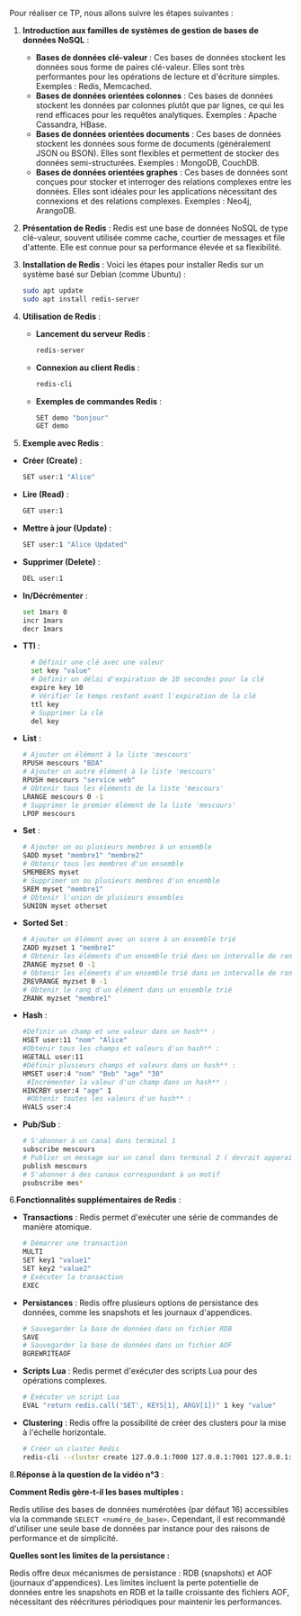 Pour réaliser ce TP, nous allons suivre les étapes suivantes :

1. **Introduction aux familles de systèmes de gestion de bases de données NoSQL** :
   - **Bases de données clé-valeur** : Ces bases de données stockent les données sous forme de paires clé-valeur. Elles sont très performantes pour les opérations de lecture et d'écriture simples. Exemples : Redis, Memcached.
   - **Bases de données orientées colonnes** : Ces bases de données stockent les données par colonnes plutôt que par lignes, ce qui les rend efficaces pour les requêtes analytiques. Exemples : Apache Cassandra, HBase.
   - **Bases de données orientées documents** : Ces bases de données stockent les données sous forme de documents (généralement JSON ou BSON). Elles sont flexibles et permettent de stocker des données semi-structurées. Exemples : MongoDB, CouchDB.
   - **Bases de données orientées graphes** : Ces bases de données sont conçues pour stocker et interroger des relations complexes entre les données. Elles sont idéales pour les applications nécessitant des connexions et des relations complexes. Exemples : Neo4j, ArangoDB.

    
2. **Présentation de Redis** :
   Redis est une base de données NoSQL de type clé-valeur, souvent utilisée comme cache, courtier de messages et file d'attente. Elle est connue pour sa performance élevée et sa flexibilité.


3. **Installation de Redis** :
   Voici les étapes pour installer Redis sur un système basé sur Debian (comme Ubuntu) :

   ```sh
   sudo apt update
   sudo apt install redis-server
   ```
   

4. **Utilisation de Redis** :
   - **Lancement du serveur Redis** :
     ```sh
     redis-server
     ```
   - **Connexion au client Redis** :
     ```sh
     redis-cli
     ```
   - **Exemples de commandes Redis** :
     ```sh
     SET demo "bonjour"
     GET demo
     ```
     
5. **Exemple avec Redis** :
- **Créer (Create)** :
  ```sh
  SET user:1 "Alice"
  ```
- **Lire (Read)** :
  ```sh
  GET user:1
  ```
- **Mettre à jour (Update)** :
  ```sh
  SET user:1 "Alice Updated"
  ```
- **Supprimer (Delete)** :
  ```sh
  DEL user:1
  ```
- **In/Décrémenter** :
  ```sh
  set 1mars 0
  incr 1mars
  decr 1mars
  ```   
- **TTl** :
  ```sh
    # Définir une clé avec une valeur
    set key "value"
    # Définir un délai d'expiration de 10 secondes pour la clé
    expire key 10
    # Vérifier le temps restant avant l'expiration de la clé
    ttl key
    # Supprimer la clé
    del key
    ```
- **List** :
  ```sh
  # Ajouter un élément à la liste 'mescours'
  RPUSH mescours "BDA"
  # Ajouter un autre élément à la liste 'mescours'
  RPUSH mescours "service web"
  # Obtenir tous les éléments de la liste 'mescours'
  LRANGE mescours 0 -1
  # Supprimer le premier élément de la liste 'mescours'
  LPOP mescours
  ```
- **Set** :
  ```sh
  # Ajouter un ou plusieurs membres à un ensemble
  SADD myset "membre1" "membre2"
  # Obtenir tous les membres d'un ensemble
  SMEMBERS myset
  # Supprimer un ou plusieurs membres d'un ensemble
  SREM myset "membre1"
  # Obtenir l'union de plusieurs ensembles
  SUNION myset otherset
  ```
  
- **Sorted Set** :
  ```sh
  # Ajouter un élément avec un score à un ensemble trié
  ZADD myzset 1 "membre1"
  # Obtenir les éléments d'un ensemble trié dans un intervalle de rang
  ZRANGE myzset 0 -1
  # Obtenir les éléments d'un ensemble trié dans un intervalle de rang en ordre décroissant
  ZREVRANGE myzset 0 -1
  # Obtenir le rang d'un élément dans un ensemble trié
  ZRANK myzset "membre1"
    ```
- **Hash** :   
    ```sh
    #Définir un champ et une valeur dans un hash** :
    HSET user:11 "nom" "Alice"
    #Obtenir tous les champs et valeurs d'un hash** :
    HGETALL user:11
    #Définir plusieurs champs et valeurs dans un hash** :
    HMSET user:4 "nom" "Bob" "age" "30"
     #Incrémenter la valeur d'un champ dans un hash** :
    HINCRBY user:4 "age" 1
     #Obtenir toutes les valeurs d'un hash** :
    HVALS user:4
    ```
- **Pub/Sub** :
    ```sh
    # S'abonner à un canal dans terminal 1
    subscribe mescours
    # Publier un message sur un canal dans terminal 2 ( devrait apparaitre sur terminal 1)
    publish mescours
    # S'abonner à des canaux correspondant à un motif
    psubscribe mes*
    ```

6.**Fonctionnalités supplémentaires de Redis** :
- **Transactions** : Redis permet d'exécuter une série de commandes de manière atomique.
  ```sh
  # Démarrer une transaction
  MULTI
  SET key1 "value1"
  SET key2 "value2"
  # Exécuter la transaction
  EXEC
  ```

- **Persistances** : Redis offre plusieurs options de persistance des données, comme les snapshots et les journaux d'appendices.
  ```sh
  # Sauvegarder la base de données dans un fichier RDB
  SAVE
  # Sauvegarder la base de données dans un fichier AOF
  BGREWRITEAOF
  ```

- **Scripts Lua** : Redis permet d'exécuter des scripts Lua pour des opérations complexes.
  ```sh
  # Exécuter un script Lua
  EVAL "return redis.call('SET', KEYS[1], ARGV[1])" 1 key "value"
  ```

- **Clustering** : Redis offre la possibilité de créer des clusters pour la mise à l'échelle horizontale.
  ```sh
  # Créer un cluster Redis
  redis-cli --cluster create 127.0.0.1:7000 127.0.0.1:7001 127.0.0.1:7002 --cluster-replicas 1
  ```

8.**Réponse à la question de la vidéo n°3** :

**Comment Redis gère-t-il les bases multiples :**

Redis utilise des bases de données numérotées (par défaut 16) accessibles via la commande `SELECT <numéro_de_base>`. Cependant, il est recommandé d'utiliser une seule base de données par instance pour des raisons de performance et de simplicité.

**Quelles sont les limites de la persistance :**

Redis offre deux mécanismes de persistance : RDB (snapshots) et AOF (journaux d'appendices). Les limites incluent la perte potentielle de données entre les snapshots en RDB et la taille croissante des fichiers AOF, nécessitant des réécritures périodiques pour maintenir les performances.
